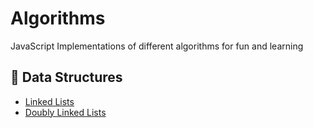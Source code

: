 # Algorithms
JavaScript Implementations of different algorithms for fun and learning

## 🕋 Data Structures
* [Linked Lists](https://github.com/bwasilewski/Algorithms/tree/main/src/LinkedList)
* [Doubly Linked Lists](https://github.com/bwasilewski/Algorithms/tree/main/src/DoublyLinkedList)